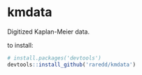 kmdata
====

Digitized Kaplan-Meier data.

to install:

```r
# install.packages('devtools')
devtools::install_github('raredd/kmdata')
```
